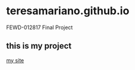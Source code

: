 # teresamariano.github.io
FEWD-012817 Final Project

## this is my project

[my site](https://t-mariano.github.io/teresamariano.github.io/)